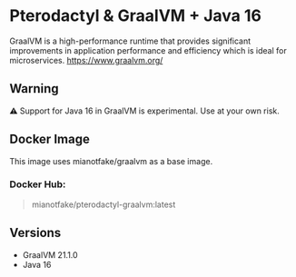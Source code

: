 # Pterodactyl & GraalVM + Java 16

GraalVM is a high-performance runtime that provides significant improvements in application performance and efficiency which is ideal for microservices. https://www.graalvm.org/

## Warning

:warning: Support for Java 16 in GraalVM is experimental. Use at your own risk.

## Docker Image

This image uses mianotfake/graalvm as a base image.

### Docker Hub:
> mianotfake/pterodactyl-graalvm:latest

## Versions
- GraalVM 21.1.0
- Java 16
